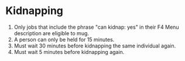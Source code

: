 # Kidnapping

1. Only jobs that include the phrase "can kidnap: yes" in their F4 Menu description are eligible to mug.
2. A person can only be held for 15 minutes.
3. Must wait 30 minutes before kidnapping the same individual again.
4. Must wait 5 minutes before kidnapping again.
